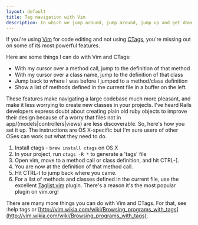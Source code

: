 ```yaml
---
layout: default
title: Tag navigation with Vim
description: In which we jump around, jump around, jump up and get down
---
```


If you're using [Vim](http://www.vim.org) for code editing and not using [CTags](http://ctags.sourceforge.net/), you're missing out on some of its most powerful features.

Here are some things I can do with Vim and CTags:

* With my cursor over a method call, jump to the definition of that method
* With my cursor over a class name, jump to the definition of that class
* Jump back to where I was before I jumped to a method/class definition
* Show a list of methods defined in the current file in a buffer on the left.

These features make navigating a large codebase much more pleasant, and make it less worrying to create new classes in your projects. I've heard Rails developers express doubt about creating plain old ruby objects to improve their design because of a worry that files not in app/(models|controllers|views) are less discoverable. So, here's how you set it up. The instructions are OS X-specific but I'm sure users of other OSes can work out what they need to do.

1. Install ctags - `brew install ctags` on OS X
2. In your project, run `ctags -R *` to generate a 'tags' file
3. Open vim, move to a method call or class definition, and hit CTRL-].
4. You are now at the definition of that method call.
5. Hit CTRL-t to jump back where you came.
6. For a list of methods and classes defined in the current file, use the excellent [Taglist.vim](http://www.vim.org/scripts/script.php?script_id=273) plugin. There's a reason it's the most popular plugin on vim.org!

There are many more things you can do with Vim and CTags. For that, see :help tags or [http://vim.wikia.com/wiki/Browsing_programs_with_tags](http://vim.wikia.com/wiki/Browsing_programs_with_tags).

